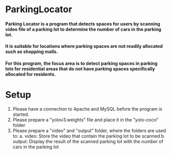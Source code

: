 # ParkingLocator

#### Parking Locator is a program that detects spaces for users by scanning video file of a parking lot to determine the number of cars in the parking lot.

#### It is suitable for locations where parking spaces are not readily allocated such as shopping malls. 
#### For this program, the focus area is to detect parking spaces in parking lots for residential areas that do not have parking spaces specifically allocated for residents.


# Setup
1. Please have a connection to Apache and MySQL before the program is started.
2. Please prepare a "yolov3.weights" file and place it in the "yolo-coco" folder
3. Please prepare a "video" and "output" folder, where the folders are used to:
  a. video: Store the video that contain the parking lot to be scanned
  b. output: Display the result of the scanned parking lot with the number of cars in the parking lot 

